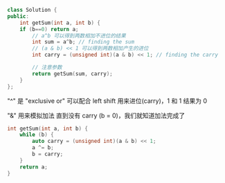 ```cpp
class Solution {
public:
    int getSum(int a, int b) {
    if (b==0) return a;
        // a^b 可以得到两数相加不进位的结果
        int sum = a^b; // finding the sum
        // (a & b) << 1 可以得到两数相加产生的进位
        int carry = (unsigned int)(a & b) << 1; // finding the carry

        // 注意参数
        return getSum(sum, carry);
    }
};
```

"^" 是 "exclusive or" 可以配合 left shift 用来进位(carry)，1 和 1 结果为 0


"&" 用来模拟加法
直到没有 carry (b = 0)，我们就知道加法完成了


```cpp
int getSum(int a, int b) {
    while (b) {
        auto carry = (unsigned int)(a & b) << 1;
        a ^= b;
        b = carry;
    }
    return a;
}
```